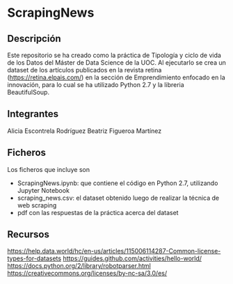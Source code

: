 # ScrapingNews

## Descripción

Este repositorio se ha creado como la práctica de Tipología y ciclo de vida de los Datos del Máster de Data Science de la UOC. Al ejecutarlo se crea un dataset de los artículos publicados en la revista retina (https://retina.elpais.com/) en la sección de Emprendimiento enfocado en la innovación, para lo cual se ha utilizado Python 2.7 y la libreria BeautifulSoup.

## Integrantes

Alicia Escontrela Rodríguez
Beatriz Figueroa Martínez

## Ficheros

Los ficheros que incluye son 
- ScrapingNews.ipynb: que contiene el código en Python 2.7, utilizando Jupyter Notebook 
- scraping_news.csv: el dataset obtenido luego de realizar la técnica de web scraping
- pdf con las respuestas de la práctica acerca del dataset

## Recursos

https://help.data.world/hc/en-us/articles/115006114287-Common-license-types-for-datasets
https://guides.github.com/activities/hello-world/
https://docs.python.org/2/library/robotparser.html
https://creativecommons.org/licenses/by-nc-sa/3.0/es/

